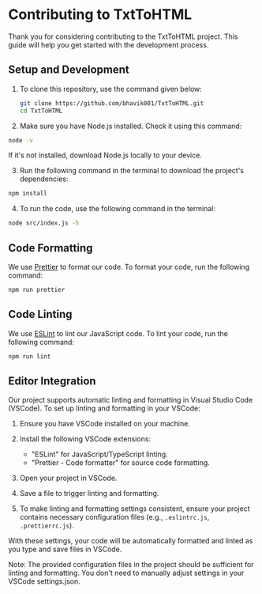# Contributing to TxtToHTML

Thank you for considering contributing to the TxtToHTML project. This guide will help you get started with the development process.

## Setup and Development

1. To clone this repository, use the command given below:

   ```bash
   git clone https://github.com/bhavik001/TxtToHTML.git
   cd TxtToHTML
   ```

2. Make sure you have Node.js installed. Check it using this command:
  ```bash
  node -v
  ```
If it's not installed, download Node.js locally to your device.

3. Run the following command in the terminal to download the project's dependencies:
  ```bash
  npm install
  ```

4. To run the code, use the following command in the terminal:
  ```bash
  node src/index.js -h
  ```


## Code Formatting

We use [Prettier](https://prettier.io/) to format our code. To format your code, run the following command:

```bash
npm run prettier
```

## Code Linting

We use [ESLint](https://eslint.org/) to lint our JavaScript code. To lint your code, run the following command:

```bash
npm run lint
```

## Editor Integration

Our project supports automatic linting and formatting in Visual Studio Code (VSCode). To set up linting and formatting in your VSCode:

1. Ensure you have VSCode installed on your machine.

2. Install the following VSCode extensions:
   - "ESLint" for JavaScript/TypeScript linting.
   - "Prettier - Code formatter" for source code formatting.

3. Open your project in VSCode.

4. Save a file to trigger linting and formatting.

5. To make linting and formatting settings consistent, ensure your project contains necessary configuration files (e.g., `.eslintrc.js`, `.prettierrc.js`).

With these settings, your code will be automatically formatted and linted as you type and save files in VSCode.

Note: The provided configuration files in the project should be sufficient for linting and formatting. You don't need to manually adjust settings in your VSCode settings.json.

